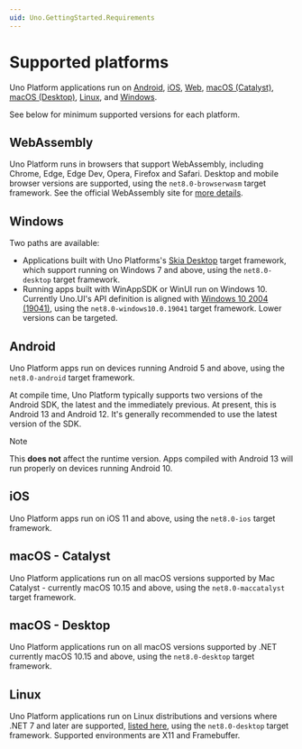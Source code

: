 ```yaml
---
uid: Uno.GettingStarted.Requirements
---
```


# Supported platforms

Uno Platform applications run on [Android](#android), [iOS](#ios), [Web](#webassembly), [macOS (Catalyst)](#macos---catalyst), [macOS (Desktop)](#macos---desktop), [Linux](#linux), and [Windows](#windows).

See below for minimum supported versions for each platform.

## WebAssembly

Uno Platform runs in browsers that support WebAssembly, including Chrome, Edge, Edge Dev, Opera, Firefox and Safari. Desktop and mobile browser versions are supported, using the `net8.0-browserwasm` target framework. See the official WebAssembly site for [more details](https://webassembly.org/roadmap).

## Windows

Two paths are available:

- Applications built with Uno Platforms's [Skia Desktop](xref:Uno.Skia.Desktop) target framework, which support running on Windows 7 and above, using the `net8.0-desktop` target framework.
- Running apps built with WinAppSDK or WinUI run on Windows 10. Currently Uno.UI's API definition is aligned with [Windows 10 2004 (19041)](https://learn.microsoft.com/windows/uwp/whats-new/windows-10-build-19041), using the `net8.0-windows10.0.19041` target framework. Lower versions can be targeted.

## Android

Uno Platform apps run on devices running Android 5 and above, using the `net8.0-android` target framework.

At compile time, Uno Platform typically supports two versions of the Android SDK, the latest and the immediately previous. At present, this is Android 13 and Android 12. It's generally recommended to use the latest version of the SDK.

> [!NOTE]
> This **does not** affect the runtime version. Apps compiled with Android 13 will run properly on devices running Android 10.

## iOS

Uno Platform apps run on iOS 11 and above, using the `net8.0-ios` target framework.

## macOS - Catalyst

Uno Platform applications run on all macOS versions supported by Mac Catalyst - currently macOS 10.15 and above, using the `net8.0-maccatalyst` target framework.

## macOS - Desktop

Uno Platform applications run on all macOS versions supported by .NET currently macOS 10.15 and above, using the `net8.0-desktop` target framework.

## Linux

Uno Platform applications run on Linux distributions and versions where .NET 7 and later are supported, [listed here](https://learn.microsoft.com/dotnet/core/install/linux), using the `net8.0-desktop` target framework. Supported environments are X11 and Framebuffer.
